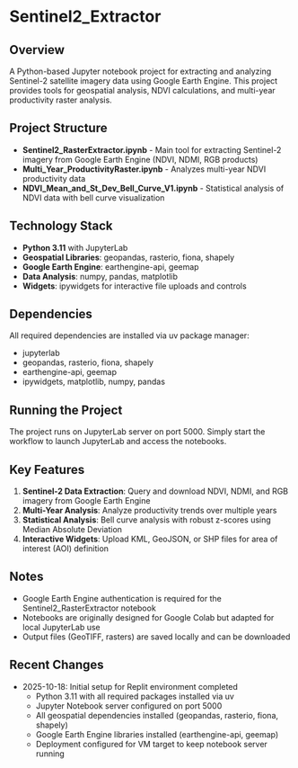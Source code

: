 # Sentinel2_Extractor

## Overview
A Python-based Jupyter notebook project for extracting and analyzing Sentinel-2 satellite imagery data using Google Earth Engine. This project provides tools for geospatial analysis, NDVI calculations, and multi-year productivity raster analysis.

## Project Structure
- **Sentinel2_RasterExtractor.ipynb** - Main tool for extracting Sentinel-2 imagery from Google Earth Engine (NDVI, NDMI, RGB products)
- **Multi_Year_ProductivityRaster.ipynb** - Analyzes multi-year NDVI productivity data
- **NDVI_Mean_and_St_Dev_Bell_Curve_V1.ipynb** - Statistical analysis of NDVI data with bell curve visualization

## Technology Stack
- **Python 3.11** with JupyterLab
- **Geospatial Libraries**: geopandas, rasterio, fiona, shapely
- **Google Earth Engine**: earthengine-api, geemap
- **Data Analysis**: numpy, pandas, matplotlib
- **Widgets**: ipywidgets for interactive file uploads and controls

## Dependencies
All required dependencies are installed via uv package manager:
- jupyterlab
- geopandas, rasterio, fiona, shapely
- earthengine-api, geemap
- ipywidgets, matplotlib, numpy, pandas

## Running the Project
The project runs on JupyterLab server on port 5000. Simply start the workflow to launch JupyterLab and access the notebooks.

## Key Features
1. **Sentinel-2 Data Extraction**: Query and download NDVI, NDMI, and RGB imagery from Google Earth Engine
2. **Multi-Year Analysis**: Analyze productivity trends over multiple years
3. **Statistical Analysis**: Bell curve analysis with robust z-scores using Median Absolute Deviation
4. **Interactive Widgets**: Upload KML, GeoJSON, or SHP files for area of interest (AOI) definition

## Notes
- Google Earth Engine authentication is required for the Sentinel2_RasterExtractor notebook
- Notebooks are originally designed for Google Colab but adapted for local JupyterLab use
- Output files (GeoTIFF, rasters) are saved locally and can be downloaded

## Recent Changes
- 2025-10-18: Initial setup for Replit environment completed
  - Python 3.11 with all required packages installed via uv
  - Jupyter Notebook server configured on port 5000
  - All geospatial dependencies installed (geopandas, rasterio, fiona, shapely)
  - Google Earth Engine libraries installed (earthengine-api, geemap)
  - Deployment configured for VM target to keep notebook server running
